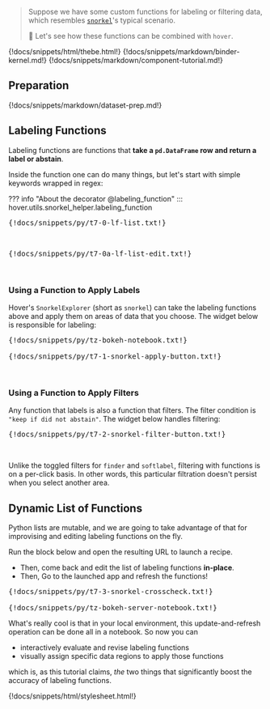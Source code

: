 > Suppose we have some custom functions for labeling or filtering data, which resembles [`snorkel`](https://github.com/snorkel-team/snorkel)'s typical scenario.
>
> :speedboat: Let's see how these functions can be combined with `hover`.

{!docs/snippets/html/thebe.html!}
{!docs/snippets/markdown/binder-kernel.md!}
{!docs/snippets/markdown/component-tutorial.md!}

## **Preparation**

{!docs/snippets/markdown/dataset-prep.md!}

## **Labeling Functions**

Labeling functions are functions that **take a `pd.DataFrame` row and return a label or abstain**.

Inside the function one can do many things, but let's start with simple keywords wrapped in regex:

??? info "About the decorator @labeling_function"
    ::: hover.utils.snorkel_helper.labeling_function

<pre data-executable>
{!docs/snippets/py/t7-0-lf-list.txt!}
</pre><br>

<pre data-executable>
{!docs/snippets/py/t7-0a-lf-list-edit.txt!}
</pre><br>

### **Using a Function to Apply Labels**

Hover's `SnorkelExplorer` (short as `snorkel`) can take the labeling functions above and apply them on areas of data that you choose. The widget below is responsible for labeling:

<pre data-executable>
{!docs/snippets/py/tz-bokeh-notebook.txt!}

{!docs/snippets/py/t7-1-snorkel-apply-button.txt!}
</pre><br>

### **Using a Function to Apply Filters**

Any function that labels is also a function that filters. The filter condition is `"keep if did not abstain"`. The widget below handles filtering:

<pre data-executable>
{!docs/snippets/py/t7-2-snorkel-filter-button.txt!}
</pre><br>

Unlike the toggled filters for `finder` and `softlabel`, filtering with functions is on a per-click basis. In other words, this particular filtration doesn't persist when you select another area.

## **Dynamic List of Functions**

Python lists are mutable, and we are going to take advantage of that for improvising and editing labeling functions on the fly.

Run the block below and open the resulting URL to launch a recipe.

-   Then, come back and edit the list of labeling functions **in-place**.
-   Then, Go to the launched app and refresh the functions!

<pre data-executable>
{!docs/snippets/py/t7-3-snorkel-crosscheck.txt!}

{!docs/snippets/py/tz-bokeh-server-notebook.txt!}
</pre>

What's really cool is that in your local environment, this update-and-refresh operation can be done all in a notebook. So now you can

-   interactively evaluate and revise labeling functions
-   visually assign specific data regions to apply those functions

which is, as this tutorial claims, *the* two things that significantly boost the accuracy of labeling functions.

{!docs/snippets/html/stylesheet.html!}
